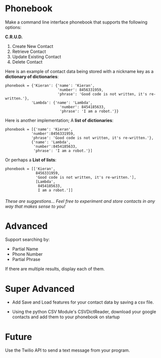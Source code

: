 
# Phonebook

Make a command line interface phonebook that supports the following options:

__C.R.U.D.__

1. Create New Contact
2. Retrieve Contact
3. Update Existing Contact
4. Delete Contact

Here is an example of contact data being stored with a nickname key as a __dictionary of dictionaries__:

```
phonebook = {'Kieran': {'name': 'Kieran',
                        'number': 8456331959,
                        'phrase': 'Good code is not written, it's re-written.'},
            'Lambda': {'name': 'Lambda',
                         'number': 8454185633,
                         'phrase': 'I am a robot.'}}
```
Here is another implementation; A __list of dictionaries__:

```
phonebook = [{'name': 'Kieran',
            'number':8456331959,
            'phrase': 'Good code is not written, it's re-written.'},
            {'name': 'Lambda',
             'number':8454185633,
             'phrase': 'I am a robot.'}]
```

Or perhaps a __List of lists__:
```
phonebook = [['Kieran',
              8456331959,
              'Good code is not written, it's re-written.'],
              [Lambda',
               8454185633,
               I am a robot.']]
```

###### These are suggestions... Feel free to experiment and store contacts in any way that makes sense to you!

# Advanced
Support searching by:

 - Partial Name
 - Phone Number
 - Partial Phrase

 If there are multiple results, display each of them.


# Super Advanced
- Add Save and Load features for your contact data by saving a csv file.

- Using the python CSV Module's CSVDictReader, download your google contacts and add them to your phonebook on startup


# Future
Use the Twilio API to send a text message from your program.
